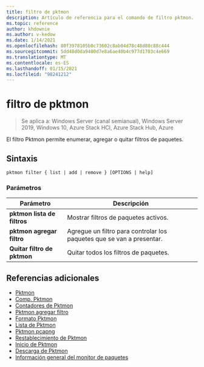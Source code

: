 ```yaml
---
title: filtro de pktmon
description: Artículo de referencia para el comando de filtro pktmon.
ms.topic: reference
author: khdownie
ms.author: v-kedow
ms.date: 1/14/2021
ms.openlocfilehash: 80f3978105b0c73602c8ab04d78c48d80c88c444
ms.sourcegitcommit: 5dd48d0da9400d7e8a6ae40b4c977d1703c4e669
ms.translationtype: MT
ms.contentlocale: es-ES
ms.lasthandoff: 01/15/2021
ms.locfileid: "98241212"
---
```

# <a name="pktmon-filter"></a>filtro de pktmon

> Se aplica a: Windows Server (canal semianual), Windows Server 2019, Windows 10, Azure Stack HCl, Azure Stack Hub, Azure

El filtro Pktmon permite enumerar, agregar o quitar filtros de paquetes.

## <a name="syntax"></a>Sintaxis

```
pktmon filter { list | add | remove } [OPTIONS | help]
```

### <a name="parameters"></a>Parámetros

| **Parámetro** | **Descripción** |
| ------------- | --------------- |
| **pktmon lista de filtros** | Mostrar filtros de paquetes activos. |
| **pktmon agregar filtro** |  Agregue un filtro para controlar los paquetes que se van a presentar. |
| **Quitar filtro de pktmon** | Quitar todos los filtros de paquetes. |

## <a name="additional-references"></a>Referencias adicionales

- [Pktmon](pktmon.md)
- [Comp. Pktmon](pktmon-comp.md)
- [Contadores de Pktmon](pktmon-counters.md)
- [Pktmon agregar filtro](pktmon-filter-add.md)
- [Formato Pktmon](pktmon-format.md)
- [Lista de Pktmon](pktmon-list.md)
- [Pktmon pcapng](pktmon-pcapng.md)
- [Restablecimiento de Pktmon](pktmon-reset.md)
- [Inicio de Pktmon](pktmon-start.md)
- [Descarga de Pktmon](pktmon-unload.md)
- [Información general del monitor de paquetes](/windows-server/networking/technologies/pktmon/pktmon)

